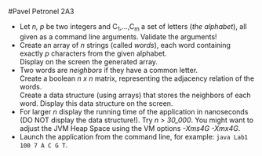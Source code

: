 #Pavel Petronel 2A3
<ul>
<li> Let <i>n, p</i> be two integers and C<sub>1</sub>,...,C<sub>m</sub> a set of letters (<i>the alphabet</i>), all given as a command line arguments. Validate the arguments!
</li><li> Create an array of <i>n</i> strings (called <i>words</i>), each word containing exactly <i>p</i> characters from the given alphabet. <br> 
Display on the screen the generated array.

</li><li> Two words are <i>neighbors</i> if they have a common letter.  <br>
Create a boolean <i>n x n</i> matrix, representing the adjacency relation of the words. <br>
Create a data structure (using arrays) that stores the neighbors of each word. Display this data structure on the screen.

</li><li> For larger <i>n</i> display the running time of the application in nanoseconds (DO NOT display the data structure!). 
Try <i>n &gt; 30_000</i>. You might want to adjust the JVM Heap Space using the VM options <i>-Xms4G -Xmx4G</i>.
</li><li> Launch the application from the command line, for example: <code>java Lab1 100 7 A C G T</code>.
</li>
</ul>